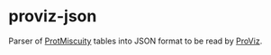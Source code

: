 # proviz-json

Parser of [ProtMiscuity](http://ufq.unq.edu.ar/protmiscuity) tables into JSON format to be read by [ProViz](http://proviz.ucd.ie/).
